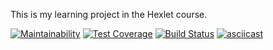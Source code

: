 This is my learning project in the Hexlet course.


[![Maintainability](https://api.codeclimate.com/v1/badges/0f781eab8bb55ec84144/maintainability)](https://codeclimate.com/github/0TH0N/project-lvl1-s340/maintainability)
[![Test Coverage](https://api.codeclimate.com/v1/badges/0f781eab8bb55ec84144/test_coverage)](https://codeclimate.com/github/0TH0N/project-lvl1-s340/test_coverage)
[![Build Status](https://travis-ci.org/0TH0N/project-lvl1-s340.svg?branch=master)](https://travis-ci.org/0TH0N/project-lvl1-s340)
[![asciicast](https://asciinema.org/a/c4Ei1lsO5RPn9hImDe6eQ80a8.png)](https://asciinema.org/a/c4Ei1lsO5RPn9hImDe6eQ80a8)